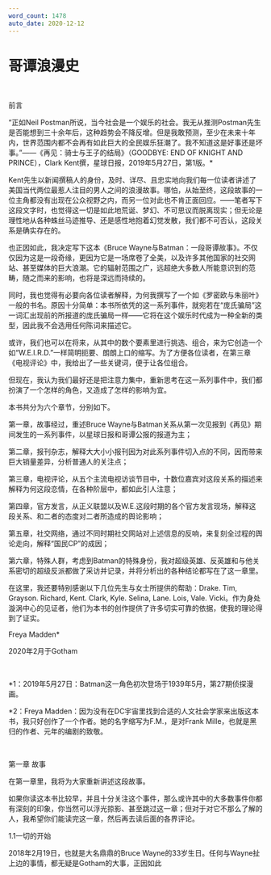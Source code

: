 ```yaml
---
word_count: 1478
auto_date: 2020-12-12
---
```


# 哥谭浪漫史

<br>

前言

“正如Neil Postman所说，当今社会是一个娱乐的社会。我无从推测Postman先生是否能想到三十余年后，这种趋势会不降反增。但是我敢预测，至少在未来十年内，世界范围内都不会再有如此巨大的全民娱乐狂潮了。我不知道这是好事还是坏事。”——《再见：骑士与王子的结局》（GOODBYE: END OF KNIGHT AND PRINCE），Clark Kent撰，星球日报，2019年5月27日，第1版。*

Kent先生以新闻撰稿人的身份，及时、详尽、且忠实地向我们每一位读者讲述了美国当代两位最惹人注目的男人之间的浪漫故事。哪怕，从始至终，这段故事的一位主角都没有出现在公众视野之内，而另一位对此也不肯正面回应。——笔者写下这段文字时，也觉得这一切是如此地荒诞、梦幻、不可思议而脱离现实；但无论是理性地从各种蛛丝马迹推导、还是感性地抱着幻觉发散，我们都不可否认，这段关系是确实存在的。

也正因如此，我决定写下这本《Bruce Wayne与Batman：一段哥谭故事》。不仅仅因为这是一段奇缘，更因为它是一场席卷了全美，以及许多其他国家的社交网站、甚至媒体的巨大浪潮。它的辐射范围之广，远超绝大多数人所能意识到的范畴，随之而来的影响，也将是深远而持续的。

同时，我也觉得有必要向各位读者解释，为何我撰写了一个如《罗密欧与朱丽叶》一般的书名。原因十分简单：本书所依凭的这一系列事件，就宛若在“庞氏骗局”这一词汇出现前的所报道的庞氏骗局一样——它将在这个娱乐时代成为一种全新的类型，因此我不会选用任何陈词来描述它。

或许，我们也可以在将来，从其中的数个要素里进行挑选、组合，来为它创造一个如“W.E.I.R.D.”一样简明扼要、朗朗上口的缩写。为了方便各位读者，在第三章《电视评论》中，我给出了一些关键词，便于让各位组合。

但现在，我认为我们最好还是把注意力集中，重新思考在这一系列事件中，我们都扮演了一个怎样的角色，又造成了怎样的影响为宜。

本书共分为六个章节，分别如下。

第一章，故事经过，重述Bruce Wayne与Batman关系从第一次见报到《再见》期间发生的一系列事件，以星球日报和哥谭公报的报道为主；

第二章，报刊杂志，解释大大小小报刊因为对此系列事件切入点的不同，因而带来巨大销量差异，分析普通人的关注点；

第三章，电视评论，从五个主流电视访谈节目中，十数位嘉宾对这段关系的描述来解释为何这段恋情，在各种阶层中，都如此引人注意；

第四章，官方发言，从正义联盟以及W.E.这段时期的各个官方发言现场，解释这段关系、和二者的态度对二者所造成的舆论影响；

第五章，社交网络，通过不同时期社交网站对上述信息的反响，来复刻全过程的舆论走向，解释“国民CP”的成因；

第六章，特殊人群，考虑到Batman的特殊身份，我对超级英雄、反英雄和与他关系密切的超级反派都做了采访并记录，并将分析出的各种结论都写在了这一章里。

在这里，我还要特别感谢以下几位先生与女士所提供的帮助：Drake. Tim, Grayson. Richard, Kent. Clark, Kyle. Selina, Lane. Lois, Vale. Vicki。作为身处漩涡中心的见证者，他们为本书的创作提供了许多切实可靠的依据，使我的理论得到了证实。

Freya Madden*

2020年2月于Gotham

<br>

*1：2019年5月27日：Batman这一角色初次登场于1939年5月，第27期侦探漫画。

*2：Freya Madden：因为没有在DC宇宙里找到合适的人文社会学家来出版这本书，我只好创作了一个作者。她的名字缩写为F.M.，是对Frank Mille，也就是黑归的作者、元年的编剧的致敬。

<br>

第一章 故事

在第一章里，我将为大家重新讲述这段故事。

如果你读这本书比较早，并且十分关注这个事件，那么或许其中的大多数事件你都有深刻的印象，你当然可以浮光掠影、甚至跳过这一章；但对于对它不那么了解的人，我希望你们能读完这一章，然后再去读后面的各界评论。

1.1一切的开始

2018年2月19日，也就是大名鼎鼎的Bruce Wayne的33岁生日。任何与Wayne扯上边的事情，都无疑是Gotham的大事，正因如此

